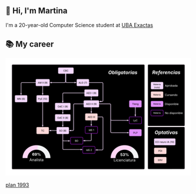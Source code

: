 ## 👋 Hi, I'm Martina 
I'm a 20-year-old Computer Science student at [UBA Exactas](https://computacion.dc.uba.ar/)

## 📚 My career
<img src="./mis-materias.png" alt="mis materias" width="1400"/>

[plan 1993](https://computacion.dc.uba.ar/2025/02/18/transicion-de-plan-1993-a-2023/)